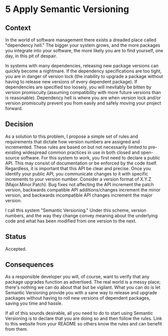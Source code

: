 <!--
© 2019-2022 Marco Bresciani

Copying and distribution of this file, with or without modification, are
permitted in any medium without royalty provided the copyright notice
and this notice are preserved.
This file is offered as-is, without any warranty.

SPDX-FileCopyrightText: 2019-2022 Marco Bresciani

SPDX-License-Identifier: FSFAP
-->
# 5 Apply Semantic Versioning

## Context
In the world of software management there exists a dreaded place called
"dependency hell."
The bigger your system grows, and the more packages you integrate into
your software, the more likely you are to find yourself, one day, in
this pit of despair.

In systems with many dependencies, releasing new package versions can
quickly become a nightmare.
If the dependency specifications are too tight, you are in danger of
version lock (the inability to upgrade a package without having to
release new versions of every dependent package).
If dependencies are specified too loosely, you will inevitably be bitten
by version promiscuity (assuming compatibility with more future versions
than is reasonable).
Dependency hell is where you are when version lock and/or version
promiscuity prevent you from easily and safely moving your project
forward.

## Decision
As a solution to this problem, I propose a simple set of rules and
requirements that dictate how version numbers are assigned and
incremented.
These rules are based on but not necessarily limited to pre-existing
widespread common practices in use in both closed and open-source
software.
For this system to work, you first need to declare a public API.
This may consist of documentation or be enforced by the code itself.
Regardless, it is important that this API be clear and precise.
Once you identify your public API, you communicate changes to it with
specific increments to your version number.
Consider a version format of X.Y.Z (Major.Minor.Patch).
Bug fixes not affecting the API increment the patch version, backwards
compatible API additions/changes increment the minor version, and
backwards incompatible API changes increment the major version.

I call this system "Semantic Versioning."
Under this scheme, version numbers, and the way they change convey
meaning about the underlying code and what has been modified from one
version to the next.

## Status
Accepted.

## Consequences
As a responsible developer you will, of course, want to verify that any
package upgrades function as advertised.
The real world is a messy place; there's nothing we can do about that
but be vigilant.
What you can do is let Semantic Versioning provide you with a sane way
to release and upgrade packages without having to roll new versions of
dependent packages, saving you time and hassle.

If all of this sounds desirable, all you need to do to start using
Semantic Versioning is to declare that you are doing so and then follow
the rules.
Link to this website from your README so others know the rules and can
benefit from them.
